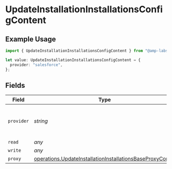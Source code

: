# UpdateInstallationInstallationsConfigContent

## Example Usage

```typescript
import { UpdateInstallationInstallationsConfigContent } from "@amp-labs/sdk-node-platform/models/operations";

let value: UpdateInstallationInstallationsConfigContent = {
  provider: "salesforce",
};
```

## Fields

| Field                                                                                                                                  | Type                                                                                                                                   | Required                                                                                                                               | Description                                                                                                                            | Example                                                                                                                                |
| -------------------------------------------------------------------------------------------------------------------------------------- | -------------------------------------------------------------------------------------------------------------------------------------- | -------------------------------------------------------------------------------------------------------------------------------------- | -------------------------------------------------------------------------------------------------------------------------------------- | -------------------------------------------------------------------------------------------------------------------------------------- |
| `provider`                                                                                                                             | *string*                                                                                                                               | :heavy_check_mark:                                                                                                                     | The SaaS API that we are integrating with.                                                                                             | salesforce                                                                                                                             |
| `read`                                                                                                                                 | *any*                                                                                                                                  | :heavy_minus_sign:                                                                                                                     | N/A                                                                                                                                    |                                                                                                                                        |
| `write`                                                                                                                                | *any*                                                                                                                                  | :heavy_minus_sign:                                                                                                                     | N/A                                                                                                                                    |                                                                                                                                        |
| `proxy`                                                                                                                                | [operations.UpdateInstallationInstallationsBaseProxyConfig](../../models/operations/updateinstallationinstallationsbaseproxyconfig.md) | :heavy_minus_sign:                                                                                                                     | N/A                                                                                                                                    |                                                                                                                                        |